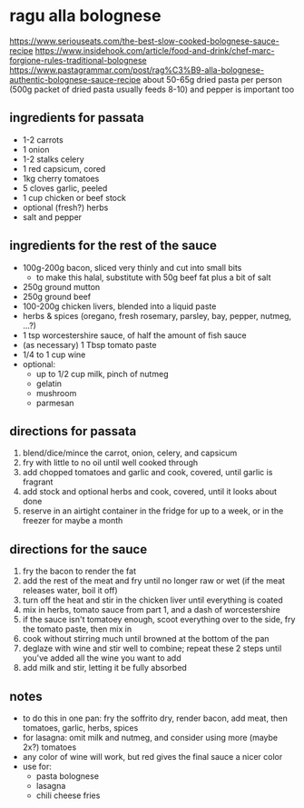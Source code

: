 # ragu alla bolognese

https://www.seriouseats.com/the-best-slow-cooked-bolognese-sauce-recipe
https://www.insidehook.com/article/food-and-drink/chef-marc-forgione-rules-traditional-bolognese
https://www.pastagrammar.com/post/rag%C3%B9-alla-bolognese-authentic-bolognese-sauce-recipe
about 50-65g dried pasta per person (500g packet of dried pasta usually feeds 8-10)
and pepper is important too

## ingredients for passata

[//]: # (TODO: this is pretty much passata and could be a separate page)

* 1-2 carrots
* 1 onion
* 1-2 stalks celery
* 1 red capsicum, cored
* 1kg cherry tomatoes
* 5 cloves garlic, peeled
* 1 cup chicken or beef stock
* optional (fresh?) herbs
* salt and pepper

## ingredients for the rest of the sauce

* 100g-200g bacon, sliced very thinly and cut into small bits
    * to make this halal, substitute with 50g beef fat plus a bit of salt
* 250g ground mutton
* 250g ground beef
* 100-200g chicken livers, blended into a liquid paste
* herbs & spices (oregano, fresh rosemary, parsley, bay, pepper, nutmeg, ...?)
* 1 tsp worcestershire sauce, of half the amount of fish sauce
* (as necessary) 1 Tbsp tomato paste
* 1/4 to 1 cup wine
* optional:
    * up to 1/2 cup milk, pinch of nutmeg
    * gelatin
    * mushroom
    * parmesan

## directions for passata

1. blend/dice/mince the carrot, onion, celery, and capsicum
2. fry with little to no oil until well cooked through
3. add chopped tomatoes and garlic and cook, covered, until garlic is fragrant
4. add stock and optional herbs and cook, covered, until it looks about done
5. reserve in an airtight container in the fridge for up to a week, or in the freezer for maybe a month

## directions for the sauce

1. fry the bacon to render the fat
2. add the rest of the meat and fry until no longer raw or wet (if the meat releases water, boil it off)
3. turn off the heat and stir in the chicken liver until everything is coated
4. mix in herbs, tomato sauce from part 1, and a dash of worcestershire
5. if the sauce isn't tomatoey enough, scoot everything over to the side, fry the tomato paste, then mix in
6. cook without stirring much until browned at the bottom of the pan
7. deglaze with wine and stir well to combine; repeat these 2 steps until you've added all the wine you want to add
8. add milk and stir, letting it be fully absorbed

## notes

* to do this in one pan: fry the soffrito dry, render bacon, add meat, then tomatoes, garlic, herbs, spices
* for lasagna: omit milk and nutmeg, and consider using more (maybe 2x?) tomatoes
* any color of wine will work, but red gives the final sauce a nicer color
* use for:
    * pasta bolognese
    * lasagna
    * chili cheese fries
